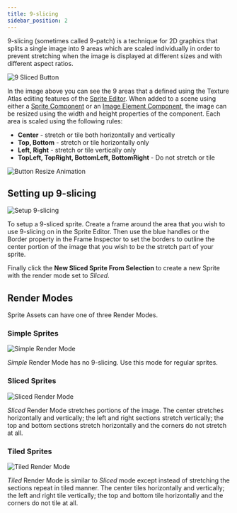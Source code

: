 ```yaml
---
title: 9-slicing
sidebar_position: 2
---
```


9-slicing (sometimes called 9-patch) is a technique for 2D graphics that splits a single image into 9 areas which are scaled individually in order to prevent stretching when the image is displayed at different sizes and with different aspect ratios.

![9 Sliced Button](/images/user-manual/2D/9-slicing/9-sliced-labelled.jpg)

In the image above you can see the 9 areas that a defined using the Texture Atlas editing features of the [Sprite Editor][2]. When added to a scene using either a [Sprite Component][3] or an [Image Element Component][4], the image can be resized using the width and height properties of the component. Each area is scaled using the following rules:

* **Center** - stretch or tile both horizontally and vertically
* **Top, Bottom** - stretch or tile horizontally only
* **Left, Right** - stretch or tile vertically only
* **TopLeft, TopRight, BottomLeft, BottomRight** - Do not stretch or tile

![Button Resize Animation](/images/user-manual/2D/9-slicing/button-resize.gif)

## Setting up 9-slicing

![Setup 9-slicing](/images/user-manual/2D/9-slicing/9-slice-setup.jpg)

To setup a 9-sliced sprite. Create a frame around the area that you wish to use 9-slicing on in the Sprite Editor. Then use the blue handles or the Border property in the Frame Inspector to set the borders to outline the center portion of the image that you wish to be the stretch part of your sprite.

Finally click the **New Sliced Sprite From Selection** to create a new Sprite with the render mode set to *Sliced*.

## Render Modes

Sprite Assets can have one of three Render Modes.

### Simple Sprites

![Simple Render Mode](/images/user-manual/2D/9-slicing/simple-resize.gif)

*Simple* Render Mode has no 9-slicing. Use this mode for regular sprites.

### Sliced Sprites

![Sliced Render Mode](/images/user-manual/2D/9-slicing/sliced-resize.gif)

*Sliced* Render Mode stretches portions of the image. The center stretches horizontally and vertically; the left and right sections stretch vertically; the top and bottom sections stretch horizontally and the corners do not stretch at all.

### Tiled Sprites

![Tiled Render Mode](/images/user-manual/2D/9-slicing/tiled-resize.gif)

*Tiled* Render Mode is similar to *Sliced* mode except instead of stretching the sections repeat in tiled manner. The center tiles horizontally and vertically; the left and right tile vertically; the top and bottom tile horizontally and the corners do not tile at all.

[2]: /user-manual/2D/sprite-editor
[3]: /user-manual/scenes/components/sprite
[4]: /user-manual/scenes/components/element
